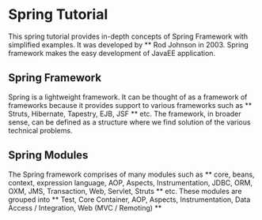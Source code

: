 # Spring Tutorial

This spring tutorial provides in-depth concepts of Spring Framework with simplified examples. It was developed by ** Rod Johnson in 2003. Spring framework makes the easy development of JavaEE application.

## Spring Framework
Spring is a lightweight framework. It can be thought of as a framework of frameworks because it provides support to various frameworks such as ** Struts, Hibernate, Tapestry, EJB, JSF ** etc. The framework, in broader sense, can be defined as a structure where we find solution of the various technical problems.


## Spring Modules

The Spring framework comprises of many modules such as ** core, beans, context, expression language, AOP, Aspects, Instrumentation, JDBC, ORM, OXM, JMS, Transaction, Web, Servlet, Struts ** etc. These modules are grouped into ** Test, Core Container, AOP, Aspects, Instrumentation, Data Access / Integration, Web (MVC / Remoting) **